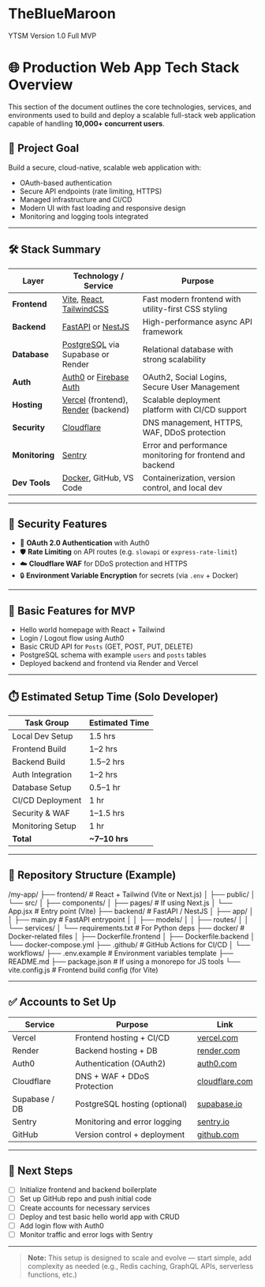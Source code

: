 # TheBlueMaroon
YTSM Version 1.0 Full MVP

# 🌐 Production Web App Tech Stack Overview

This section of the document outlines the core technologies, services, and environments used to build and deploy a scalable full-stack web application capable of handling **10,000+ concurrent users**.

## 🧩 Project Goal

Build a secure, cloud-native, scalable web application with:
- OAuth-based authentication
- Secure API endpoints (rate limiting, HTTPS)
- Managed infrastructure and CI/CD
- Modern UI with fast loading and responsive design
- Monitoring and logging tools integrated

---

## 🛠️ Stack Summary

| Layer          | Technology / Service                              | Purpose                                                   |
|----------------|---------------------------------------------------|-----------------------------------------------------------|
| **Frontend**   | [Vite](https://vitejs.dev/), [React](https://reactjs.org/), [TailwindCSS](https://tailwindcss.com/) | Fast modern frontend with utility-first CSS styling       |
| **Backend**    | [FastAPI](https://fastapi.tiangolo.com/) or [NestJS](https://nestjs.com/) | High-performance async API framework                     |
| **Database**   | [PostgreSQL](https://www.postgresql.org/) via Supabase or Render | Relational database with strong scalability               |
| **Auth**       | [Auth0](https://auth0.com/) or [Firebase Auth](https://firebase.google.com/products/auth) | OAuth2, Social Logins, Secure User Management             |
| **Hosting**    | [Vercel](https://vercel.com/) (frontend), [Render](https://render.com/) (backend) | Scalable deployment platform with CI/CD support           |
| **Security**   | [Cloudflare](https://www.cloudflare.com/)         | DNS management, HTTPS, WAF, DDoS protection               |
| **Monitoring** | [Sentry](https://sentry.io/)                      | Error and performance monitoring for frontend and backend |
| **Dev Tools**  | [Docker](https://www.docker.com/), GitHub, VS Code | Containerization, version control, and local dev          |

---

## 🔐 Security Features

- 🔑 **OAuth 2.0 Authentication** with Auth0
- 🛡️ **Rate Limiting** on API routes (e.g. `slowapi` or `express-rate-limit`)
- ☁️ **Cloudflare WAF** for DDoS protection and HTTPS
- 🔒 **Environment Variable Encryption** for secrets (via `.env` + Docker)

---

## 🧪 Basic Features for MVP

- Hello world homepage with React + Tailwind
- Login / Logout flow using Auth0
- Basic CRUD API for `Posts` (GET, POST, PUT, DELETE)
- PostgreSQL schema with example `users` and `posts` tables
- Deployed backend and frontend via Render and Vercel

---

## ⏱️ Estimated Setup Time (Solo Developer)

| Task Group         | Estimated Time |
|--------------------|----------------|
| Local Dev Setup    | 1.5 hrs        |
| Frontend Build     | 1–2 hrs        |
| Backend Build      | 1.5–2 hrs      |
| Auth Integration   | 1–2 hrs        |
| Database Setup     | 0.5–1 hr       |
| CI/CD Deployment   | 1 hr           |
| Security & WAF     | 1–1.5 hrs      |
| Monitoring Setup   | 1 hr           |
| **Total**          | **~7–10 hrs**  |

---

## 📁 Repository Structure (Example)

/my-app/
├── frontend/              # React + Tailwind (Vite or Next.js)
│   ├── public/
│   └── src/
│       ├── components/
│       ├── pages/         # If using Next.js
│       └── App.jsx        # Entry point (Vite)
├── backend/               # FastAPI / NestJS
│   ├── app/
│   │   ├── main.py        # FastAPI entrypoint
│   │   ├── models/
│   │   ├── routes/
│   │   └── services/
│   └── requirements.txt   # For Python deps
├── docker/                # Docker-related files
│   ├── Dockerfile.frontend
│   ├── Dockerfile.backend
│   └── docker-compose.yml
├── .github/               # GitHub Actions for CI/CD
│   └── workflows/
├── .env.example           # Environment variables template
├── README.md
├── package.json           # If using a monorepo for JS tools
└── vite.config.js         # Frontend build config (for Vite)

---

## ✅ Accounts to Set Up

| Service        | Purpose                          | Link |
|----------------|----------------------------------|------|
| Vercel         | Frontend hosting + CI/CD         | [vercel.com](https://vercel.com/) |
| Render         | Backend hosting + DB             | [render.com](https://render.com/) |
| Auth0          | Authentication (OAuth2)          | [auth0.com](https://auth0.com/) |
| Cloudflare     | DNS + WAF + DDoS Protection       | [cloudflare.com](https://cloudflare.com/) |
| Supabase / DB  | PostgreSQL hosting (optional)    | [supabase.io](https://supabase.io/) |
| Sentry         | Monitoring and error logging     | [sentry.io](https://sentry.io/) |
| GitHub         | Version control + deployment     | [github.com](https://github.com/) |

---

## 🚀 Next Steps

- [ ] Initialize frontend and backend boilerplate
- [ ] Set up GitHub repo and push initial code
- [ ] Create accounts for necessary services
- [ ] Deploy and test basic hello world app with CRUD
- [ ] Add login flow with Auth0
- [ ] Monitor traffic and error logs with Sentry

---

> **Note:** This setup is designed to scale and evolve — start simple, add complexity as needed (e.g., Redis caching, GraphQL APIs, serverless functions, etc.)

